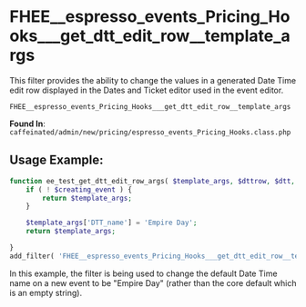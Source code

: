 # FHEE__espresso_events_Pricing_Hooks___get_dtt_edit_row__template_args

This filter provides the ability to change the values in a generated Date Time edit row displayed in the Dates and Ticket editor used in the event editor.

`FHEE__espresso_events_Pricing_Hooks___get_dtt_edit_row__template_args`

**Found In**: `caffeinated/admin/new/pricing/espresso_events_Pricing_Hooks.class.php`

## Usage Example:

```php
function ee_test_get_dtt_edit_row_args( $template_args, $dttrow, $dtt, $default, $all_dtts, $creating_event ) {
	if ( ! $creating_event ) {
		return $template_args;
	}

	$template_args['DTT_name'] = 'Empire Day';
	return $template_args;

}
add_filter( 'FHEE__espresso_events_Pricing_Hooks___get_dtt_edit_row__template_args', 'ee_test_get_dtt_edit_row_args', 10, 6 );
```

In this example, the filter is being used to change the default Date Time name on a new event to be "Empire Day" (rather than the core default which is an empty string).